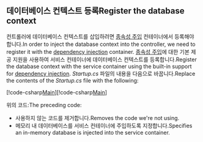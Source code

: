 ## <a name="register-the-database-context"></a><span data-ttu-id="01ebd-101">데이터베이스 컨텍스트 등록</span><span class="sxs-lookup"><span data-stu-id="01ebd-101">Register the database context</span></span>

<span data-ttu-id="01ebd-102">컨트롤러에 데이터베이스 컨텍스트를 삽입하려면 [종속성 주입](xref:fundamentals/dependency-injection) 컨테이너에서 등록해야 합니다.</span><span class="sxs-lookup"><span data-stu-id="01ebd-102">In order to inject the database context into the controller, we need to register it with the [dependency injection](xref:fundamentals/dependency-injection) container.</span></span> <span data-ttu-id="01ebd-103">[종속성 주입](xref:fundamentals/dependency-injection)에 대한 기본 제공 지원을 사용하여 서비스 컨테이너에 데이터베이스 컨텍스트를 등록합니다.</span><span class="sxs-lookup"><span data-stu-id="01ebd-103">Register the database context with the service container using the built-in support for [dependency injection](xref:fundamentals/dependency-injection).</span></span> <span data-ttu-id="01ebd-104">*Startup.cs* 파일의 내용을 다음으로 바꿉니다.</span><span class="sxs-lookup"><span data-stu-id="01ebd-104">Replace the contents of the *Startup.cs* file with the following:</span></span>

<span data-ttu-id="01ebd-105">[!code-csharp[Main](../../tutorials/first-web-api/sample/TodoApi/Startup.cs?highlight=2,4,12)]</span><span class="sxs-lookup"><span data-stu-id="01ebd-105">[!code-csharp[Main](../../tutorials/first-web-api/sample/TodoApi/Startup.cs?highlight=2,4,12)]</span></span>

<span data-ttu-id="01ebd-106">위의 코드:</span><span class="sxs-lookup"><span data-stu-id="01ebd-106">The preceding code:</span></span>

* <span data-ttu-id="01ebd-107">사용하지 않는 코드를 제거합니다.</span><span class="sxs-lookup"><span data-stu-id="01ebd-107">Removes the code we're not using.</span></span>
* <span data-ttu-id="01ebd-108">메모리 내 데이터베이스를 서비스 컨테이너에 주입하도록 지정합니다.</span><span class="sxs-lookup"><span data-stu-id="01ebd-108">Specifies an in-memory database is injected into the service container.</span></span>
